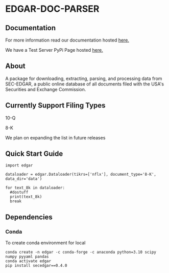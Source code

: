 # EDGAR-DOC-PARSER

## Documentation

For more information read our documentation hosted [here.](https://kamilkrukowski.github.io/EDGAR-DOC-PARSER)

We have a Test Server PyPi Page hosted [here.](https://test.pypi.org/project/EDGAR-Doc-Parser/)

## About

A package for downloading, extracting, parsing, and processing data from SEC-EDGAR, a public online database of all documents filed with the USA's Securities and Exchange Commission.

## Currently Support Filing Types

10-Q

8-K

We plan on expanding the list in future releases

## Quick Start Guide

```
import edgar

dataloader = edgar.Dataloader(tikrs=['nflx'], document_type='8-K', data_dir='data')

for text_8k in dataloader:
  #dostuff
  print(text_8k)
  break
```

## Dependencies
### Conda

To create conda environment for local
```
conda create -n edgar -c conda-forge -c anaconda python=3.10 scipy numpy pyyaml pandas
conda activate edgar
pip install secedgar==0.4.0
```

